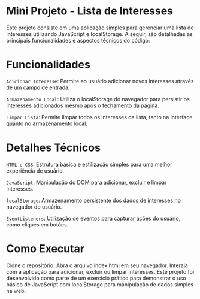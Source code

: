 # Mini Projeto - Lista de Interesses
Este projeto consiste em uma aplicação simples para gerenciar uma lista de interesses utilizando JavaScript e localStorage. A seguir, são detalhadas as principais funcionalidades e aspectos técnicos do código:

# Funcionalidades
`Adicionar Interesse`: Permite ao usuário adicionar novos interesses através de um campo de entrada.

`Armazenamento Local`: Utiliza o localStorage do navegador para persistir os interesses adicionados mesmo após o fechamento da página.

`Limpar Lista`: Permite limpar todos os interesses da lista, tanto na interface quanto no armazenamento local.
# Detalhes Técnicos
`HTML e CSS`: Estrutura básica e estilização simples para uma melhor experiência de usuário.

`JavaScript`: Manipulação do DOM para adicionar, excluir e limpar interesses.

`localStorage`: Armazenamento persistente dos dados de interesses no navegador do usuário.

`EventListeners`: Utilização de eventos para capturar ações do usuário, como cliques em botões.
# Como Executar
Clone o repositório.
Abra o arquivo index.html em seu navegador.
Interaja com a aplicação para adicionar, excluir ou limpar interesses.
Este projeto foi desenvolvido como parte de um exercício prático para demonstrar o uso básico de JavaScript com localStorage para manipulação de dados simples na web.